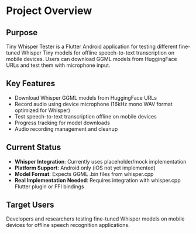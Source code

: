 # Project Overview

## Purpose
Tiny Whisper Tester is a Flutter Android application for testing different fine-tuned Whisper Tiny models for offline speech-to-text transcription on mobile devices. Users can download GGML models from HuggingFace URLs and test them with microphone input.

## Key Features
- Download Whisper GGML models from HuggingFace URLs
- Record audio using device microphone (16kHz mono WAV format optimized for Whisper)
- Test speech-to-text transcription offline on mobile devices
- Progress tracking for model downloads
- Audio recording management and cleanup

## Current Status
- **Whisper Integration**: Currently uses placeholder/mock implementation
- **Platform Support**: Android only (iOS not yet implemented)
- **Model Format**: Expects GGML .bin files from whisper.cpp
- **Real Implementation Needed**: Requires integration with whisper.cpp Flutter plugin or FFI bindings

## Target Users
Developers and researchers testing fine-tuned Whisper models on mobile devices for offline speech recognition applications.
